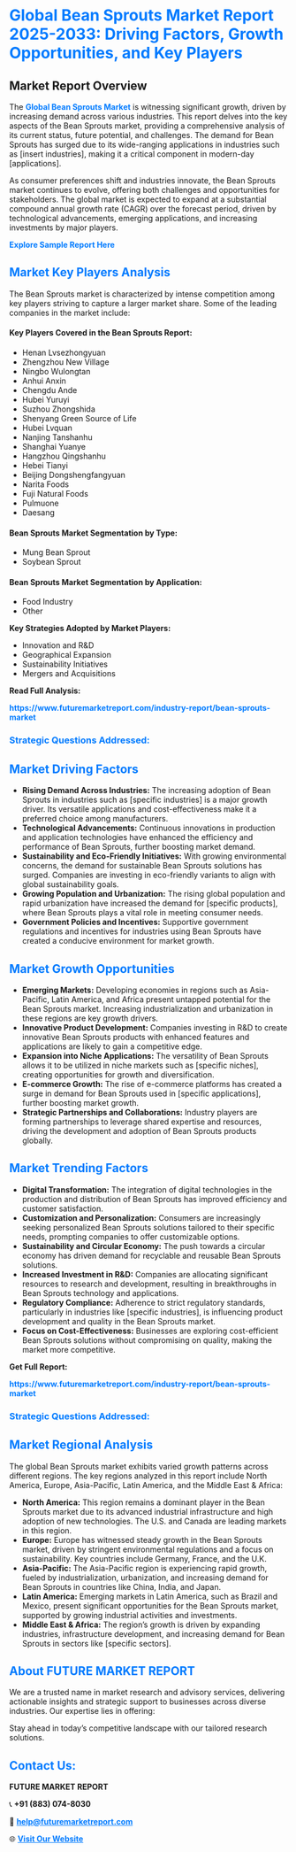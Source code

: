 <h1 style="color: #007BFF;">Global Bean Sprouts Market Report 2025-2033: Driving Factors, Growth Opportunities, and Key Players</h1>

<section id="overview">
<h2>Market Report Overview</h2>
<p>The <a href="https://www.futuremarketreport.com/industry-report/bean-sprouts-market" style="color: #007BFF; text-decoration: none;"><strong>Global Bean Sprouts Market</strong></a> is witnessing significant growth, driven by increasing demand across various industries. This report delves into the key aspects of the Bean Sprouts market, providing a comprehensive analysis of its current status, future potential, and challenges. The demand for Bean Sprouts has surged due to its wide-ranging applications in industries such as [insert industries], making it a critical component in modern-day [applications].</p>
<p>As consumer preferences shift and industries innovate, the Bean Sprouts market continues to evolve, offering both challenges and opportunities for stakeholders. The global market is expected to expand at a substantial compound annual growth rate (CAGR) over the forecast period, driven by technological advancements, emerging applications, and increasing investments by major players.</p>
</section>

<section id="overview">
<p><a href="https://www.futuremarketreport.com/request-sample/reportId=91174" style="color: #007BFF; text-decoration: none;"><strong>Explore Sample Report Here</strong></a></p>
</section>

<section id="key-players">
<h2 style="color: #007BFF;">Market Key Players Analysis</h2>
<p>The Bean Sprouts market is characterized by intense competition among key players striving to capture a larger market share. Some of the leading companies in the market include:</p>
<h4>Key Players Covered in the Bean Sprouts Report:</h4>
<ul><li>Henan Lvsezhongyuan</li><li>Zhengzhou New Village</li><li>Ningbo Wulongtan</li><li>Anhui Anxin</li><li>Chengdu Ande</li><li>Hubei Yuruyi</li><li>Suzhou Zhongshida</li><li>Shenyang Green Source of Life</li><li>Hubei Lvquan</li><li>Nanjing Tanshanhu</li><li>Shanghai Yuanye</li><li>Hangzhou Qingshanhu</li><li>Hebei Tianyi</li><li>Beijing Dongshengfangyuan</li><li>Narita Foods</li><li>Fuji Natural Foods</li><li>Pulmuone</li><li>Daesang</li></ul>
<h4>Bean Sprouts Market Segmentation by Type:</h4>
<ul><li>Mung Bean Sprout</li><li>Soybean Sprout</li></ul>

<h4>Bean Sprouts Market Segmentation by Application:</h4>
<ul><li>Food Industry</li><li>Other</li></ul>
<p><strong>Key Strategies Adopted by Market Players:</strong></p>
<ul>
<li>Innovation and R&D</li>
<li>Geographical Expansion</li>
<li>Sustainability Initiatives</li>
<li>Mergers and Acquisitions</li>
</ul>
</section>

<section>
<p><strong>Read Full Analysis: </strong></p><a href="https://www.futuremarketreport.com/industry-report/bean-sprouts-market" style="color: #007BFF; text-decoration: none;"><strong>https://www.futuremarketreport.com/industry-report/bean-sprouts-market</strong></a>
<h3 style="color: #007BFF;">Strategic Questions Addressed:</h3>
</section>

<section id="driving-factors">
<h2 style="color: #007BFF;">Market Driving Factors</h2>
<ul>
<li><strong>Rising Demand Across Industries:</strong> The increasing adoption of Bean Sprouts in industries such as [specific industries] is a major growth driver. Its versatile applications and cost-effectiveness make it a preferred choice among manufacturers.</li>
<li><strong>Technological Advancements:</strong> Continuous innovations in production and application technologies have enhanced the efficiency and performance of Bean Sprouts, further boosting market demand.</li>
<li><strong>Sustainability and Eco-Friendly Initiatives:</strong> With growing environmental concerns, the demand for sustainable Bean Sprouts solutions has surged. Companies are investing in eco-friendly variants to align with global sustainability goals.</li>
<li><strong>Growing Population and Urbanization:</strong> The rising global population and rapid urbanization have increased the demand for [specific products], where Bean Sprouts plays a vital role in meeting consumer needs.</li>
<li><strong>Government Policies and Incentives:</strong> Supportive government regulations and incentives for industries using Bean Sprouts have created a conducive environment for market growth.</li>
</ul>
</section>

<section id="growth-opportunities">
<h2 style="color: #007BFF;">Market Growth Opportunities</h2>
<ul>
<li><strong>Emerging Markets:</strong> Developing economies in regions such as Asia-Pacific, Latin America, and Africa present untapped potential for the Bean Sprouts market. Increasing industrialization and urbanization in these regions are key growth drivers.</li>
<li><strong>Innovative Product Development:</strong> Companies investing in R&D to create innovative Bean Sprouts products with enhanced features and applications are likely to gain a competitive edge.</li>
<li><strong>Expansion into Niche Applications:</strong> The versatility of Bean Sprouts allows it to be utilized in niche markets such as [specific niches], creating opportunities for growth and diversification.</li>
<li><strong>E-commerce Growth:</strong> The rise of e-commerce platforms has created a surge in demand for Bean Sprouts used in [specific applications], further boosting market growth.</li>
<li><strong>Strategic Partnerships and Collaborations:</strong> Industry players are forming partnerships to leverage shared expertise and resources, driving the development and adoption of Bean Sprouts products globally.</li>
</ul>
</section>

<section id="trending-factors">
<h2 style="color: #007BFF;">Market Trending Factors</h2>
<ul>
<li><strong>Digital Transformation:</strong> The integration of digital technologies in the production and distribution of Bean Sprouts has improved efficiency and customer satisfaction.</li>
<li><strong>Customization and Personalization:</strong> Consumers are increasingly seeking personalized Bean Sprouts solutions tailored to their specific needs, prompting companies to offer customizable options.</li>
<li><strong>Sustainability and Circular Economy:</strong> The push towards a circular economy has driven demand for recyclable and reusable Bean Sprouts solutions.</li>
<li><strong>Increased Investment in R&D:</strong> Companies are allocating significant resources to research and development, resulting in breakthroughs in Bean Sprouts technology and applications.</li>
<li><strong>Regulatory Compliance:</strong> Adherence to strict regulatory standards, particularly in industries like [specific industries], is influencing product development and quality in the Bean Sprouts market.</li>
<li><strong>Focus on Cost-Effectiveness:</strong> Businesses are exploring cost-efficient Bean Sprouts solutions without compromising on quality, making the market more competitive.</li>
</ul>
</section>

<section>
<p><strong>Get Full Report: </strong></p><a href="https://www.futuremarketreport.com/industry-report/bean-sprouts-market" style="color: #007BFF; text-decoration: none;"><strong>https://www.futuremarketreport.com/industry-report/bean-sprouts-market</strong></a>
<h3 style="color: #007BFF;">Strategic Questions Addressed:</h3>
</section>


<section id="regional-analysis">
<h2 style="color: #007BFF;">Market Regional Analysis</h2>
<p>The global Bean Sprouts market exhibits varied growth patterns across different regions. The key regions analyzed in this report include North America, Europe, Asia-Pacific, Latin America, and the Middle East & Africa:</p>
<ul>
<li><strong>North America:</strong> This region remains a dominant player in the Bean Sprouts market due to its advanced industrial infrastructure and high adoption of new technologies. The U.S. and Canada are leading markets in this region.</li>
<li><strong>Europe:</strong> Europe has witnessed steady growth in the Bean Sprouts market, driven by stringent environmental regulations and a focus on sustainability. Key countries include Germany, France, and the U.K.</li>
<li><strong>Asia-Pacific:</strong> The Asia-Pacific region is experiencing rapid growth, fueled by industrialization, urbanization, and increasing demand for Bean Sprouts in countries like China, India, and Japan.</li>
<li><strong>Latin America:</strong> Emerging markets in Latin America, such as Brazil and Mexico, present significant opportunities for the Bean Sprouts market, supported by growing industrial activities and investments.</li>
<li><strong>Middle East & Africa:</strong> The region’s growth is driven by expanding industries, infrastructure development, and increasing demand for Bean Sprouts in sectors like [specific sectors].</li>
</ul>
</section>

<footer>
<h2 style="color: #007BFF;">About FUTURE MARKET REPORT</h2>
<p>We are a trusted name in market research and advisory services, delivering actionable insights and strategic support to businesses across diverse industries. Our expertise lies in offering:</p>

<p>Stay ahead in today’s competitive landscape with our tailored research solutions.</p>

<h2 style="color: #007BFF;">Contact Us:</h2>
<p><strong>FUTURE MARKET REPORT</strong></p>
<p>📞 <strong>+91 (883) 074-8030</strong></p>
<p>📧 <strong><a href="mailto:help@futuremarketreport.com" style="color: #007BFF;">help@futuremarketreport.com</a></strong></p>
<p>🌐 <strong><a href="https://www.futuremarketreport.com/" style="color: #007BFF;">Visit Our Website</a></strong></p>
</footer>